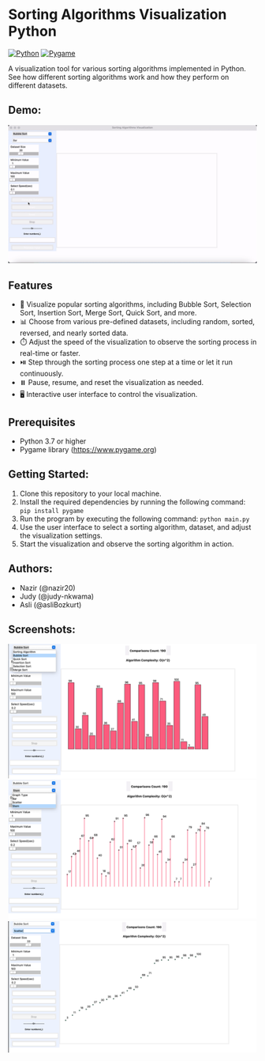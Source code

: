 # Sorting Algorithms Visualization Python

[![Python](https://img.shields.io/badge/Python-3.7%2B-blue.svg)](https://www.python.org)
[![Pygame](https://img.shields.io/badge/Pygame-2.0.1-blue.svg)](https://www.pygame.org)

A visualization tool for various sorting algorithms implemented in Python. See how different sorting algorithms work and how they perform on different datasets.

## Demo:

![Demo Gif](_Captures/gif.gif)


## Features

- 🎯 Visualize popular sorting algorithms, including Bubble Sort, Selection Sort, Insertion Sort, Merge Sort, Quick Sort, and more.
- 📊 Choose from various pre-defined datasets, including random, sorted, reversed, and nearly sorted data.
- ⏱️ Adjust the speed of the visualization to observe the sorting process in real-time or faster.
- ⏯️ Step through the sorting process one step at a time or let it run continuously.
- ⏸️ Pause, resume, and reset the visualization as needed.
- 🖥️ Interactive user interface to control the visualization.

## Prerequisites

- Python 3.7 or higher
- Pygame library (https://www.pygame.org)

## Getting Started:

1. Clone this repository to your local machine.
2. Install the required dependencies by running the following command:
   `pip install pygame`
3. Run the program by executing the following command:
   `python main.py`
4. Use the user interface to select a sorting algorithm, dataset, and adjust the visualization settings.
5. Start the visualization and observe the sorting algorithm in action.

## Authors:

- Nazir (@nazir20)
- Judy (@judy-nkwama)
- Asli (@asliBozkurt)

## Screenshots:

![Demo Gif](_Captures/Screenshot1.png)
![Demo Gif](_Captures/Screenshot2.png)
![Demo Gif](_Captures/Screenshot3.png)
